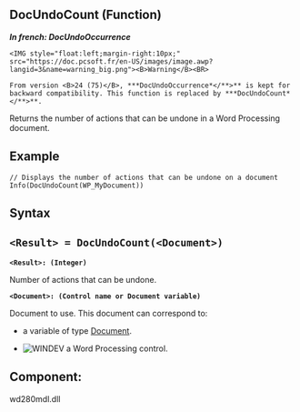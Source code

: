 


## DocUndoCount (Function)

***In french: DocUndoOccurrence***

<DIV class="specObsolete">
	<IMG style="float:left;margin-right:10px;" src="https://doc.pcsoft.fr/en-US/images/image.awp?langid=3&name=warning_big.png"><B>Warning</B><BR>
	From version <B>24 (75)</B>, ***DocUndoOccurrence*</**>** is kept for backward compatibility. This function is replaced by ***DocUndoCount*</**>**.
</DIV><a name="XUse"></a>
<a name="Use"></a>
<a name="description"></a>
Returns the number of actions that can be undone in a Word Processing document.


<a name="Example1"></a>
<a name="sample_code"></a>

## Example


```wl
// Displays the number of actions that can be undone on a document
Info(DocUndoCount(WP_MyDocument))
```

<a name="XSYNTAX"></a>

## Syntax
<a name="SYNTAX1"></a>

`<Result> = DocUndoCount(<Document>)`
---

**`<Result>: (Integer)`**

Number of actions that can be undone.

**`<Document>: (Control name or Document variable)`**

Document to use. This document can correspond to: 

- a variable of type [Document](../WDLang1/1000022461.md). 

- ![WINDEV](https://doc.pcsoft.fr/ext/images/us/WD.png) a Word Processing control.






<a name="XComponent"></a>

## Component:
wd280mdl.dll
